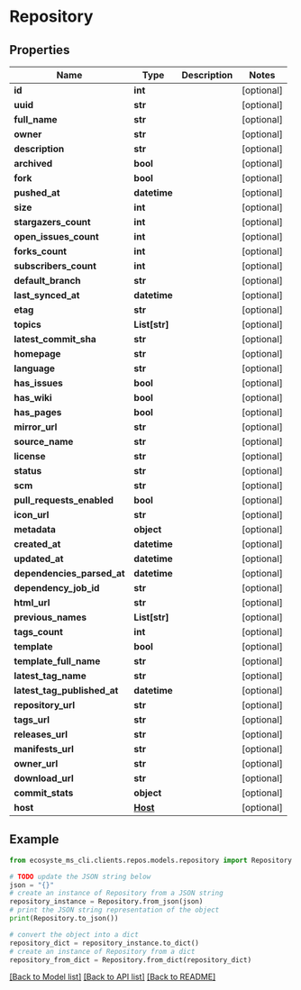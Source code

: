# Repository


## Properties

Name | Type | Description | Notes
------------ | ------------- | ------------- | -------------
**id** | **int** |  | [optional] 
**uuid** | **str** |  | [optional] 
**full_name** | **str** |  | [optional] 
**owner** | **str** |  | [optional] 
**description** | **str** |  | [optional] 
**archived** | **bool** |  | [optional] 
**fork** | **bool** |  | [optional] 
**pushed_at** | **datetime** |  | [optional] 
**size** | **int** |  | [optional] 
**stargazers_count** | **int** |  | [optional] 
**open_issues_count** | **int** |  | [optional] 
**forks_count** | **int** |  | [optional] 
**subscribers_count** | **int** |  | [optional] 
**default_branch** | **str** |  | [optional] 
**last_synced_at** | **datetime** |  | [optional] 
**etag** | **str** |  | [optional] 
**topics** | **List[str]** |  | [optional] 
**latest_commit_sha** | **str** |  | [optional] 
**homepage** | **str** |  | [optional] 
**language** | **str** |  | [optional] 
**has_issues** | **bool** |  | [optional] 
**has_wiki** | **bool** |  | [optional] 
**has_pages** | **bool** |  | [optional] 
**mirror_url** | **str** |  | [optional] 
**source_name** | **str** |  | [optional] 
**license** | **str** |  | [optional] 
**status** | **str** |  | [optional] 
**scm** | **str** |  | [optional] 
**pull_requests_enabled** | **bool** |  | [optional] 
**icon_url** | **str** |  | [optional] 
**metadata** | **object** |  | [optional] 
**created_at** | **datetime** |  | [optional] 
**updated_at** | **datetime** |  | [optional] 
**dependencies_parsed_at** | **datetime** |  | [optional] 
**dependency_job_id** | **str** |  | [optional] 
**html_url** | **str** |  | [optional] 
**previous_names** | **List[str]** |  | [optional] 
**tags_count** | **int** |  | [optional] 
**template** | **bool** |  | [optional] 
**template_full_name** | **str** |  | [optional] 
**latest_tag_name** | **str** |  | [optional] 
**latest_tag_published_at** | **datetime** |  | [optional] 
**repository_url** | **str** |  | [optional] 
**tags_url** | **str** |  | [optional] 
**releases_url** | **str** |  | [optional] 
**manifests_url** | **str** |  | [optional] 
**owner_url** | **str** |  | [optional] 
**download_url** | **str** |  | [optional] 
**commit_stats** | **object** |  | [optional] 
**host** | [**Host**](.md) |  | [optional] 

## Example

```python
from ecosyste_ms_cli.clients.repos.models.repository import Repository

# TODO update the JSON string below
json = "{}"
# create an instance of Repository from a JSON string
repository_instance = Repository.from_json(json)
# print the JSON string representation of the object
print(Repository.to_json())

# convert the object into a dict
repository_dict = repository_instance.to_dict()
# create an instance of Repository from a dict
repository_from_dict = Repository.from_dict(repository_dict)
```
[[Back to Model list]](../README.md#documentation-for-models) [[Back to API list]](../README.md#documentation-for-api-endpoints) [[Back to README]](../README.md)



